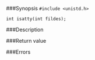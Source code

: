 ###Synopsis
`#include <unistd.h>`

`int isatty(int fildes);`

###Description

###Return value

###Errors